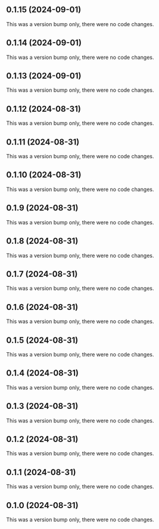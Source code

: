 ## 0.1.15 (2024-09-01)

This was a version bump only, there were no code changes.

## 0.1.14 (2024-09-01)

This was a version bump only, there were no code changes.

## 0.1.13 (2024-09-01)

This was a version bump only, there were no code changes.

## 0.1.12 (2024-08-31)

This was a version bump only, there were no code changes.

## 0.1.11 (2024-08-31)

This was a version bump only, there were no code changes.

## 0.1.10 (2024-08-31)

This was a version bump only, there were no code changes.

## 0.1.9 (2024-08-31)

This was a version bump only, there were no code changes.

## 0.1.8 (2024-08-31)

This was a version bump only, there were no code changes.

## 0.1.7 (2024-08-31)

This was a version bump only, there were no code changes.

## 0.1.6 (2024-08-31)

This was a version bump only, there were no code changes.

## 0.1.5 (2024-08-31)

This was a version bump only, there were no code changes.

## 0.1.4 (2024-08-31)

This was a version bump only, there were no code changes.

## 0.1.3 (2024-08-31)

This was a version bump only, there were no code changes.

## 0.1.2 (2024-08-31)

This was a version bump only, there were no code changes.

## 0.1.1 (2024-08-31)

This was a version bump only, there were no code changes.

## 0.1.0 (2024-08-31)

This was a version bump only, there were no code changes.